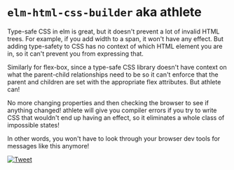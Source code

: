 # `elm-html-css-builder` aka athlete

Type-safe CSS in elm is great, but it doesn't prevent a lot of invalid HTML
trees. For example, if you add width to a span, it won't have any effect. But
adding type-safety to CSS has no context of which HTML element you are in, so
it can't prevent you from expressing that.

Similarly for flex-box, since a type-safe CSS library doesn't have context on
what the parent-child relationships need to be so it can't enforce that the
parent and children are set with the appropriate flex attributes.
But athlete can!

No more changing properties and then checking the browser to see if anything changed!
athlete will give you compiler errors if you try to write CSS
that wouldn't end up having an effect, so it eliminates a whole class of impossible states!

In other words, you won't have to look through your browser dev tools for messages like this anymore!

[![Tweet](https://raw.githubusercontent.com/dillonkearns/athlete/master/noop-css-tweet.png)](https://twitter.com/patrickbrosset/status/1118889616952766466)
